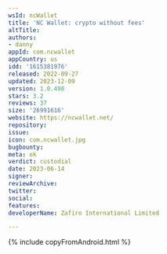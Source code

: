 ```yaml
---
wsId: ncWallet
title: 'NC Wallet: crypto without fees'
altTitle: 
authors:
- danny
appId: com.ncwallet
appCountry: us
idd: '1615381976'
released: 2022-09-27
updated: 2023-12-09
version: 1.0.498
stars: 3.2
reviews: 37
size: '26991616'
website: https://ncwallet.net/
repository: 
issue: 
icon: com.ncwallet.jpg
bugbounty: 
meta: ok
verdict: custodial
date: 2023-06-14
signer: 
reviewArchive: 
twitter: 
social: 
features: 
developerName: Zafiro International Limited

---
```


{% include copyFromAndroid.html %}